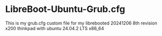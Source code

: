 # LibreBoot-Ubuntu-Grub.cfg
This is my grub.cfg custom file for my librebooted 20241206 8th revision x200 thinkpad with ubuntu 24.04.2 LTS x86_64
